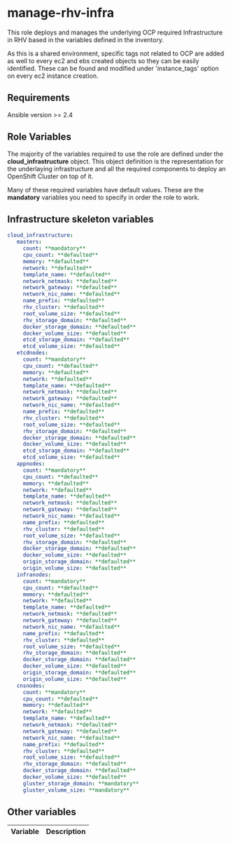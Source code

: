 manage-rhv-infra
================

This role deploys and manages the underlying OCP required Infrastructure in RHV based in the variables defined in the inventory.

As this is a shared environment, specific tags not related to OCP are added as well to every ec2 and ebs created objects so they can be easily identified. These can be found and modified under 'instance_tags' option on every ec2 instance creation.

Requirements
------------

Ansible version >= 2.4

Role Variables
--------------

The majority of the variables required to use the role are defined under the **cloud_infrastructure** object. This object definition is the representation for the underlaying infrastructure and all the required components to deploy an OpenShift Cluster on top of it.

Many of these required variables have default values. These are the **mandatory** variables you need to specify in order the role to work.

Infrastructure skeleton variables
---------------------------------

```yaml
cloud_infrastructure:
   masters:
     count: **mandatory**
     cpu_count: **defaulted**
     memory: **defaulted**
     network: **defaulted**
     template_name: **defaulted**
     network_netmask: **defaulted**
     network_gateway: **defaulted**
     network_nic_name: **defaulted**
     name_prefix: **defaulted**
     rhv_cluster: **defaulted**
     root_volume_size: **defaulted**
     rhv_storage_domain: **defaulted**
     docker_storage_domain: **defaulted**
     docker_volume_size: **defaulted**
     etcd_storage_domain: **defaulted**
     etcd_volume_size: **defaulted**
   etcdnodes:
     count: **mandatory**
     cpu_count: **defaulted**
     memory: **defaulted**
     network: **defaulted**
     template_name: **defaulted**
     network_netmask: **defaulted**
     network_gateway: **defaulted**
     network_nic_name: **defaulted**
     name_prefix: **defaulted**
     rhv_cluster: **defaulted**
     root_volume_size: **defaulted**
     rhv_storage_domain: **defaulted**
     docker_storage_domain: **defaulted**
     docker_volume_size: **defaulted**
     etcd_storage_domain: **defaulted**
     etcd_volume_size: **defaulted**
   appnodes:
     count: **mandatory**
     cpu_count: **defaulted**
     memory: **defaulted**
     network: **defaulted**
     template_name: **defaulted**
     network_netmask: **defaulted**
     network_gateway: **defaulted**
     network_nic_name: **defaulted**
     name_prefix: **defaulted**
     rhv_cluster: **defaulted**
     root_volume_size: **defaulted**
     rhv_storage_domain: **defaulted**
     docker_storage_domain: **defaulted**
     docker_volume_size: **defaulted**
     origin_storage_domain: **defaulted**
     origin_volume_size: **defaulted**
   infranodes:
     count: **mandatory**
     cpu_count: **defaulted**
     memory: **defaulted**
     network: **defaulted**
     template_name: **defaulted**
     network_netmask: **defaulted**
     network_gateway: **defaulted**
     network_nic_name: **defaulted**
     name_prefix: **defaulted**
     rhv_cluster: **defaulted**
     root_volume_size: **defaulted**
     rhv_storage_domain: **defaulted**
     docker_storage_domain: **defaulted**
     docker_volume_size: **defaulted**
     origin_storage_domain: **defaulted**
     origin_volume_size: **defaulted**
   cnsnodes:
     count: **mandatory**
     cpu_count: **defaulted**
     memory: **defaulted**
     network: **defaulted**
     template_name: **defaulted**
     network_netmask: **defaulted**
     network_gateway: **defaulted**
     network_nic_name: **defaulted**
     name_prefix: **defaulted**
     rhv_cluster: **defaulted**
     root_volume_size: **defaulted**
     rhv_storage_domain: **defaulted**
     docker_storage_domain: **defaulted**
     docker_volume_size: **defaulted**
     gluster_storage_domain: **mandatory**
     gluster_volume_size: **mandatory**

```

Other variables
---------------

| Variable        | Description                           |
|:---------------:|:-------------------------------------:|
